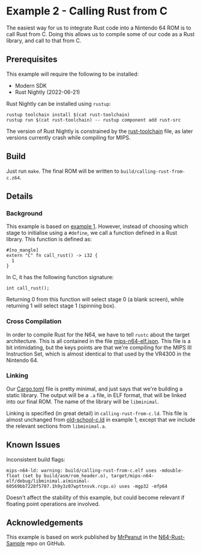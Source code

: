 # Example 2 - Calling Rust from C

The easiest way for us to integrate Rust code into a Nintendo 64 ROM is to call Rust from C. Doing this allows us to compile some of our code as a Rust library, and call to that from C.

## Prerequisites

This example will require the following to be installed:

* Modern SDK
* Rust Nightly (2022-06-21)

Rust Nightly can be installed using `rustup`:

```
rustup toolchain install $(cat rust-toolchain)
rustup run $(cat rust-toolchain) -- rustup component add rust-src
```

The version of Rust Nightly is constrained by the [rust-toolchain](./rust-toolchain) file, as later versions currently crash while compiling for MIPS.

## Build

Just run `make`. The final ROM will be written to `build/calling-rust-from-c.z64`.

## Details

### Background

This example is based on [example 1](../01-old-school-c/). However, instead of choosing which stage to initialise using a `#define`, we call a function defined in a Rust library. This function is defined as:

```
#[no_mangle]
extern "C" fn call_rust() -> i32 {
  1
}
```

In C, it has the following function signature:

```
int call_rust();
```

Returning 0 from this function will select stage 0 (a blank screen), while returning 1 will select stage 1 (spinning box).

### Cross Compilation

In order to compile Rust for the N64, we have to tell `rustc` about the target architecture. This is all contained in the file [mips-n64-elf.json](./mips-n64-elf.json). This file is a bit intimidating, but the keys points are that we're compiling for the MIPS III Instruction Set, which is almost identical to that used by the VR4300 in the Nintendo 64.

### Linking

Our [Cargo.toml](./Cargo.toml) file is pretty minimal, and just says that we're building a static library. The output will be a `.a` file, in ELF format, that will be linked into our final ROM. The name of the library will be `libminimal`.

Linking is specified (in great detail) in `calling-rust-from-c.ld`. This file is almost unchanged from [old-school-c.ld](../01-old-school-c/old-school-c.ld) in example 1, except that we include the relevant sections from `libminimal.a`.

## Known Issues

Inconsistent build flags:

```
mips-n64-ld: warning: build/calling-rust-from-c.elf uses -mdouble-float (set by build/asm/rom_header.o), target/mips-n64-elf/debug/libminimal.a(minimal-60569bb7228f5707.1h9y3z07wpttnsvk.rcgu.o) uses -mgp32 -mfp64
```

Doesn't affect the stability of this example, but could become relevant if floating point operations are involved.

## Acknowledgements

This example is based on work published by [MrPeanut](https://github.com/Mr-Pnut) in the [N64-Rust-Sample](https://github.com/Mr-Pnut/N64-Rust-Sample) repo on GitHub.
